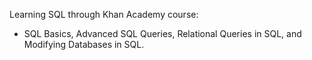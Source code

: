 Learning SQL through Khan Academy course: 
- SQL Basics, Advanced SQL Queries, Relational Queries in SQL, and Modifying Databases in SQL.

<!---
track001/track001 is a ✨ special ✨ repository because its `README.md` (this file) appears on your GitHub profile.
You can click the Preview link to take a look at your changes.
--->
